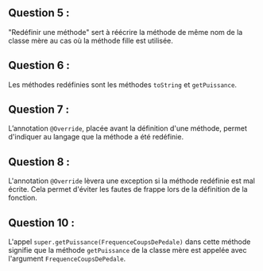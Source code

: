 ## Question 5 :
"Redéfinir une méthode" sert à réécrire la méthode de même nom de la classe mère au cas où la méthode fille est utilisée.


## Question 6 :
Les méthodes redéfinies sont les méthodes `toString` et `getPuissance`.


##  Question 7 :
L’annotation `@Override`, placée avant la définition d'une méthode, permet d'indiquer au langage que la méthode a été redéfinie.


##  Question 8 :
L'annotation `@Override` lèvera une exception si la méthode redéfinie est mal écrite.  Cela permet d'éviter les fautes de frappe lors de la définition de la fonction.


##  Question 10 :
L'appel `super.getPuissance(FrequenceCoupsDePedale)` dans cette méthode signifie que la méthode `getPuissance` de la classe mère est appelée avec l'argument `FrequenceCoupsDePedale`.
